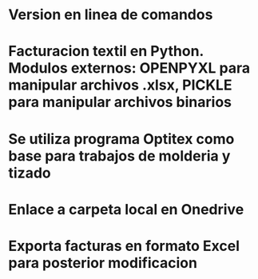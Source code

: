 # Version en linea de comandos
# Facturacion textil en Python. Modulos externos: OPENPYXL para manipular archivos .xlsx, PICKLE para manipular archivos binarios
# Se utiliza programa Optitex como base para trabajos de molderia y tizado
# Enlace a carpeta local en Onedrive
# Exporta facturas en formato Excel para posterior modificacion
